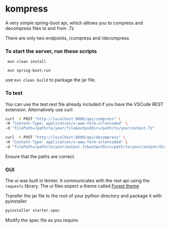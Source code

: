 # kompress
A very simple spring-boot api, which alllows you to compress and decompress files to and from .7z

There are only two endpoints, /compress and /decompress

### To start the server, run these scripts
```
 mvn clean install

 mvn spring-boot:run
```

use ```mvn clean build``` to package the jar file.

### To test

You can use the test.rest file already included if you have the VSCode REST extension.
Alternatively use curl:

```bash
curl -X POST "http://localhost:8080/api/compress" \
-H "Content-Type: application/x-www-form-urlencoded" \
-d "filePath=/path/to/your/file&outputDir=/path/to/your/output.7z"
```

```bash
curl -X POST "http://localhost:8080/api/decompress" \
-H "Content-Type: application/x-www-form-urlencoded" \
-d "filePath=/path/to/your/output.7z&outputDir=/path/to/your/output/directory"
```

Ensure that the paths are correct.

### GUI
The ui was built in tkinter. It communicates with the rest api using the ```requests``` library. The ui files expect a theme called [Forest theme](https://github.com/rdbende/Forest-ttk-theme)

Transfer the jar file to the root of your python directory and package it with pyinstaller
```bash
pyinstaller starter.spec
```

Modify the spec file as you require.
